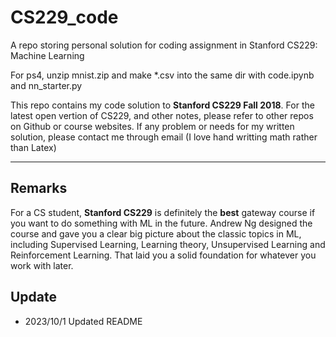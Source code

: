 # CS229_code
A repo storing personal solution for coding assignment in Stanford CS229: Machine Learning

For ps4, unzip mnist.zip and make *.csv into the same dir with code.ipynb and nn_starter.py

This repo contains my code solution to **Stanford CS229 Fall 2018**. For the latest open vertion of CS229, and other notes, please refer to other repos on Github or course websites. If any problem or needs for my written solution, please contact me through email (I love hand writting math rather than Latex)

---

## Remarks

For a CS student, **Stanford CS229** is definitely the **best** gateway course if you want to do something with ML in the future. Andrew Ng designed the course and gave you a clear big picture about the classic topics in ML, including Supervised Learning, Learning theory, Unsupervised Learning and Reinforcement Learning. That laid you a solid foundation for whatever you work with later.

## Update

- 2023/10/1 Updated README